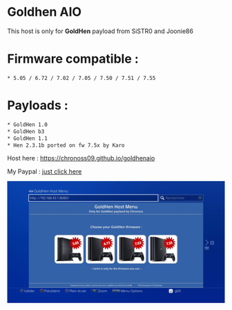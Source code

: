 # Goldhen AIO
This host is only for __GoldHen__ payload from SiSTR0 and Joonie86  

# Firmware compatible :  
    * 5.05 / 6.72 / 7.02 / 7.05 / 7.50 / 7.51 / 7.55

# Payloads : 
    * GoldHen 1.0
    * GoldHen b3
    * GoldHen 1.1
    * Hen 2.3.1b ported on fw 7.5x by Karo

Host here : https://chronoss09.github.io/goldhenaio 

My Paypal : [just click here](https://www.paypal.com/paypalme/chronoss01)

![PHOTO](https://github.com/chronoss09/goldhenaio/blob/main/20210424003633.jpg)
